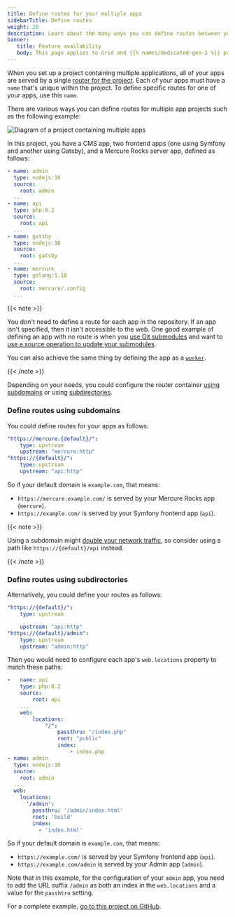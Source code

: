 ```yaml
---
title: Define routes for your multiple apps
sidebarTitle: Define routes
weight: 20
description: Learn about the many ways you can define routes between your apps.
banner:
   title: Feature availability
   body: This page applies to Grid and {{% names/dedicated-gen-3 %}} projects. To ensure you have enough resources to support multiple apps, you need at least a [{{< partial "plans/multiapp-plan-name" >}} plan](/administration/pricing/_index.md#multiple-apps-in-a-single-project). To set up multiple apps on {{% names/dedicated-gen-2 %}} environments, [contact Sales](https://platform.sh/contact/).
---
```


When you set up a project containing multiple applications,
all of your apps are served by a single [router for the project](/define-routes/_index.md).
Each of your apps must have a `name` that's unique within the project.
To define specific routes for one of your apps, use this `name`.

There are various ways you can define routes for multiple app projects such as the following example:

![Diagram of a project containing multiple apps](/images/config-diagrams/multiple-app.png "0.5")

In this project, you have a CMS app, two frontend apps (one using Symfony and another using Gatsby),
and a Mercure Rocks server app, defined as follows:

```yaml {configFile="apps"}
- name: admin
  type: nodejs:16
  source:
    root: admin
  ...
- name: api
  type: php:8.2
  source:
    root: api
  ...
- name: gatsby
  type: nodejs:18
  source:
    root: gatsby
  ...
- name: mercure
  type: golang:1.18
  source:
    root: mercure/.config
  ...
```

{{< note >}}

You don't need to define a route for each app in the repository.
If an app isn't specified, then it isn't accessible to the web.
One good example of defining an app with no route is when you [use Git submodules](/create-apps/multi-app/project-structure.html#split-your-code-source-into-multiple-git-submodule-repositories) and want to [use a source operation to update your submodules](/development/submodules.html#update-submodules).

You can also achieve the same thing by defining the app as a [`worker`](../app-reference.md#workers).

{{< /note >}}

Depending on your needs, you could configure the router container
[using subdomains](#define-routes-using-subdomains) or using [subdirectories](#define-routes-using-subdirectories).

### Define routes using subdomains

You could define routes for your apps as follows:

```yaml {location=".platform/routes.yaml"}
"https://mercure.{default}/":
    type: upstream
    upstream: "mercure:http"
"https://{default}/":
    type: upstream
    upstream: "api:http"
```

So if your default domain is `example.com`, that means:

- `https://mercure.example.com/` is served by your Mercure Rocks app (`mercure`).
- `https://example.com/` is served by your Symfony frontend app (`api`).

{{< note >}}

Using a subdomain might [double your network traffic](https://nickolinger.com/blog/2021-08-04-you-dont-need-that-cors-request/),
so consider using a path like `https://{default}/api` instead.

{{< /note >}}

### Define routes using subdirectories

Alternatively, you could define your routes as follows:

```yaml {location=".platform/routes.yaml"}
"https://{default}/":
    type: upstream

    upstream: "api:http"
"https://{default}/admin":
    type: upstream
    upstream: "admin:http"
```

Then you would need to configure each app's `web.locations` property to match these paths:

```yaml {configFile="apps"}
-   name: api
    type: php:8.2
    source:
        root: api
    ...
    web:
        locations:
            "/":
                passthru: "/index.php"
                root: "public"
                index:
                    - index.php
- name: admin
  type: nodejs:16
  source:
    root: admin
  ...
  web:
    locations:
      '/admin':
        passthru: '/admin/index.html'
        root: 'build'
        index:
          - 'index.html'
```

So if your default domain is `example.com`, that means:

- `https://example.com/` is served by your Symfony frontend app (`api`).
- `https://example.com/admin` is served by your Admin app (`admin`).

Note that in this example, for the configuration of your `admin` app,
you need to add the URL suffix `/admin` as both an index in the `web.locations` and a value for the `passhtru` setting.

For a complete example, [go to this project on GitHub](https://github.com/platformsh-templates/bigfoot-multiapp/tree/submodules-root-subfolders-applications).
